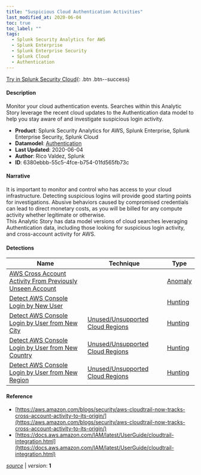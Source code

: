 ```yaml
---
title: "Suspicious Cloud Authentication Activities"
last_modified_at: 2020-06-04
toc: true
toc_label: ""
tags:
  - Splunk Security Analytics for AWS
  - Splunk Enterprise
  - Splunk Enterprise Security
  - Splunk Cloud
  - Authentication
---
```


[Try in Splunk Security Cloud](https://www.splunk.com/en_us/cyber-security.html){: .btn .btn--success}

#### Description

Monitor your cloud authentication events. Searches within this Analytic Story leverage the recent cloud updates to the Authentication data model to help you stay aware of and investigate suspicious login activity. 

- **Product**: Splunk Security Analytics for AWS, Splunk Enterprise, Splunk Enterprise Security, Splunk Cloud
- **Datamodel**: [Authentication](https://docs.splunk.com/Documentation/CIM/latest/User/Authentication)
- **Last Updated**: 2020-06-04
- **Author**: Rico Valdez, Splunk
- **ID**: 6380ebbb-55c5-4fce-b754-01fd565fb73c

#### Narrative

It is important to monitor and control who has access to your cloud infrastructure. Detecting suspicious logins will provide good starting points for investigations. Abusive behaviors caused by compromised credentials can lead to direct monetary costs, as you will be billed for any compute activity whether legitimate or otherwise.\
This Analytic Story has data model versions of cloud searches leveraging Authentication data, including those looking for suspicious login activity, and cross-account activity for AWS.

#### Detections

| Name        | Technique   | Type         |
| ----------- | ----------- |--------------|
| [AWS Cross Account Activity From Previously Unseen Account](/cloud/aws_cross_account_activity_from_previously_unseen_account/) |  | [Anomaly](https://github.com/splunk/security_content/wiki/Detection-Analytic-Types) |
| [Detect AWS Console Login by New User](/cloud/detect_aws_console_login_by_new_user/) |  | [Hunting](https://github.com/splunk/security_content/wiki/Detection-Analytic-Types) |
| [Detect AWS Console Login by User from New City](/cloud/detect_aws_console_login_by_user_from_new_city/) | [Unused/Unsupported Cloud Regions](/tags/#unused/unsupported-cloud-regions) | [Hunting](https://github.com/splunk/security_content/wiki/Detection-Analytic-Types) |
| [Detect AWS Console Login by User from New Country](/cloud/detect_aws_console_login_by_user_from_new_country/) | [Unused/Unsupported Cloud Regions](/tags/#unused/unsupported-cloud-regions) | [Hunting](https://github.com/splunk/security_content/wiki/Detection-Analytic-Types) |
| [Detect AWS Console Login by User from New Region](/cloud/detect_aws_console_login_by_user_from_new_region/) | [Unused/Unsupported Cloud Regions](/tags/#unused/unsupported-cloud-regions) | [Hunting](https://github.com/splunk/security_content/wiki/Detection-Analytic-Types) |

#### Reference

* [https://aws.amazon.com/blogs/security/aws-cloudtrail-now-tracks-cross-account-activity-to-its-origin/](https://aws.amazon.com/blogs/security/aws-cloudtrail-now-tracks-cross-account-activity-to-its-origin/)
* [https://docs.aws.amazon.com/IAM/latest/UserGuide/cloudtrail-integration.html](https://docs.aws.amazon.com/IAM/latest/UserGuide/cloudtrail-integration.html)



[*source*](https://github.com/splunk/security_content/tree/develop/stories/suspicious_cloud_authentication_activities.yml) \| *version*: **1**